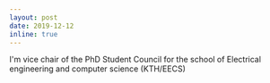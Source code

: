 ```yaml
---
layout: post
date: 2019-12-12
inline: true
---
```


I'm vice chair of the PhD Student Council for the school of Electrical engineering and computer science (KTH/EECS)
